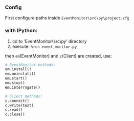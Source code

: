 ### Config
First configure paths inside `EventMonitor\src\py\project.cfg`

### with IPython:

1. cd to 'EventMonitor\src\py' directory
2. execute: `%run event_monitor.py`

then `em`(EventMonitor) and `c`(Client) are created, use:

```python
# EventMonitor methods:
em.install()
em.uninstall()
em.start()
em.stop()
em.interrogate()

# Client methods:
c.connect()
c.write(text)
c.read()
c.close()


```




